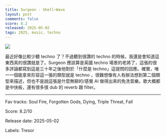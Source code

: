 ```yaml
---
title: Surgeon - Shell~Wave
layout: post
comments: false
score: 8.2
released: 2025-05-02
tags: 2025, music, techno
---
```


![](https://i.discogs.com/cT3G7uT7_mF7HGZwUtnvkzzvk3bSVRNP7dXf_-y3m-w/rs:fit/g:sm/q:90/h:600/w:600/czM6Ly9kaXNjb2dz/LWRhdGFiYXNlLWlt/YWdlcy9SLTMzODA2/NDUxLTE3NDU5MjYx/MTYtOTAyOS5qcGVn.jpeg)

最近好像比較少聽 techno 了？不過聽到很讚的 techno 的時候，我還是會知道這東西真的很讚就是了。Surgeon 應該算是英國 techno 場景的老將了，這張的很多評論都寫到這是三十年之後他對於「什麼是 techno」這提問的回應。確實，唯一一個能拿來形容這一張的類型就是 techno ，很難想像有人有辦法想到第二個類型來描述，但也不是說這張是什麼無聊的/感覺 AI 做得出來的免洗音樂。歌大概都是中快板，還有很多很 dub 的 reverb 跟 filter。

---

Fav tracks: Soul Fire, Forgotten Gods, Dying, Triple Threat, Fall

Score: 8.2/10

Release date: 2025-05-02

Labels: Tresor

